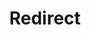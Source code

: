 ﻿---
layout: src/layouts/Redirect.astro
title: Redirect
redirect: /docs/octopus-rest-api/cli/octopus-deployment-target-cloud-region-view
pubDate:  2023-01-01
navSearch: false
navSitemap: false
navMenu: false
---
